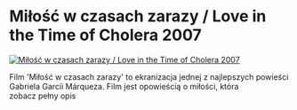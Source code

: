 Miłość w czasach zarazy / Love in the Time of Cholera 2007 
=============
[![Miłość w czasach zarazy / Love in the Time of Cholera 2007 ](http://vidos.pl/images/player.gif)](http://vidos.pl/milosc-w-czasach-zarazy-love-in-the-time-of-cholera-2007)

 Film 'Miłość w czasach zarazy' to ekranizacja jednej z najlepszych powieści Gabriela Garcíi Márqueza. Film jest opowieścią o miłości, która zobacz pełny opis
